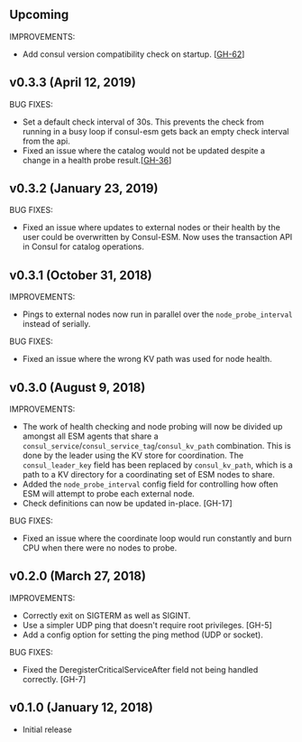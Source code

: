 ## Upcoming

IMPROVEMENTS:

  * Add consul version compatibility check on startup. [[GH-62](https://github.com/hashicorp/consul-esm/pull/62)]

## v0.3.3 (April 12, 2019)

BUG FIXES:

  * Set a default check interval of 30s. This prevents the check from running in a busy loop if consul-esm gets back an empty check interval from the api.
  * Fixed an issue where the catalog would not be updated despite a change in a health probe result.[[GH-36](https://github.com/hashicorp/consul-esm/issues/36)]

## v0.3.2 (January 23, 2019)

BUG FIXES:

  * Fixed an issue where updates to external nodes or their health by the user could be overwritten by Consul-ESM. Now uses the transaction API in Consul for catalog operations.

## v0.3.1 (October 31, 2018)

IMPROVEMENTS:

  * Pings to external nodes now run in parallel over the `node_probe_interval` instead of serially.

BUG FIXES:

  * Fixed an issue where the wrong KV path was used for node health.

## v0.3.0 (August 9, 2018)

IMPROVEMENTS:

  * The work of health checking and node probing will now be divided up amongst all ESM agents that share a `consul_service`/`consul_service_tag`/`consul_kv_path` combination. This is done by the leader using the KV store for coordination. The `consul_leader_key` field has been replaced by `consul_kv_path`, which is a path to a KV directory for a coordinating set of ESM nodes to share.
  * Added the `node_probe_interval` config field for controlling how often ESM will attempt to probe each external node.
  * Check definitions can now be updated in-place. [GH-17]

BUG FIXES:

  * Fixed an issue where the coordinate loop would run constantly and burn CPU when there were no nodes to probe.

## v0.2.0 (March 27, 2018)

IMPROVEMENTS:

  * Correctly exit on SIGTERM as well as SIGINT.
  * Use a simpler UDP ping that doesn't require root privileges. [GH-5]
  * Add a config option for setting the ping method (UDP or socket).

BUG FIXES:

  * Fixed the DeregisterCriticalServiceAfter field not being handled correctly. [GH-7]

## v0.1.0 (January 12, 2018)

  * Initial release
